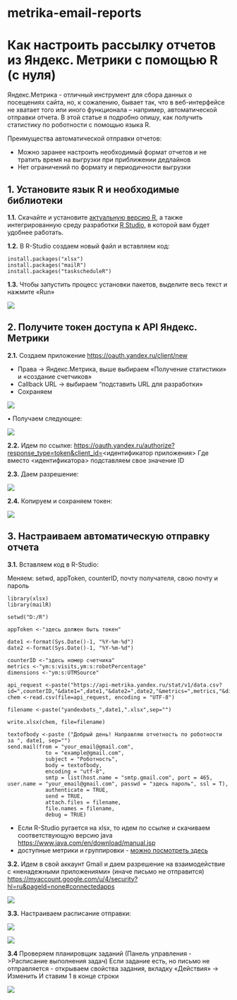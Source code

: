 # metrika-email-reports

# Как настроить рассылку отчетов из Яндекс. Метрики с помощью R (с нуля) #

Яндекс.Метрика -  отличный инструмент для сбора данных о посещениях сайта, но, к сожалению, бывает так, что в веб-интерфейсе не хватает того или иного функционала – например, автоматической отправки отчета. В этой статье я подробно опишу, как получить статистику по роботности c помощью языка R.

Преимущества автоматической отправки отчетов:
+ Можно заранее настроить необходимый формат отчетов и не тратить время на выгрузки при приближении дедлайнов
+ Нет ограничений по формату и периодичности выгрузки


## 1. Установите язык R и необходимые библиотеки ##
**1.1.**	 Скачайте и установите [актуальную версию R](https://cran.r-project.org/bin/windows/base/), а также интегрированную среду разработки [R Studio](https://www.rstudio.com/products/rstudio/download/#download), в которой вам будет удобнее работать.



**1.2.**	 В R-Studio создаем новый файл и вставляем код:

	install.packages("xlsx")
	install.packages("mailR")
	install.packages("taskscheduleR")



**1.3.**	 Чтобы запустить процесс установки пакетов, выделите весь текст и нажмите «Run»

![](https://github.com/usikoksana/metrika-email-reports/blob/master/r_1.png?raw=true)

## 2. Получите токен доступа к API Яндекс. Метрики ##
**2.1.**	Создаем приложение https://oauth.yandex.ru/client/new 
+ Права -> Яндекс.Метрика, выше выбираем «Получение статистики» и «создание счетчиков»
+ Callback URL -> выбираем “подставить URL для разработки»
+ Сохраняем 
 
![](https://github.com/usikoksana/metrika-email-reports/blob/master/r_2.png?raw=true)

•	Получаем следующее:
 
![](https://github.com/usikoksana/metrika-email-reports/blob/master/r_3.png?raw=true) 
 

**2.2.**	Идем по ссылке: https://oauth.yandex.ru/authorize?response_type=token&client_id=<идентификатор приложения>
Где вместо <идентификатора>  подставляем свое  значение ID


**2.3.**	Даем разрешение:

![](https://github.com/usikoksana/metrika-email-reports/blob/master/r_4.png?raw=true)
 

**2.4.**	Копируем и сохраняем токен:
 
![](https://github.com/usikoksana/metrika-email-reports/blob/master/r_5.png?raw=true)


## 3. Настраиваем автоматическую отправку отчета ##
**3.1.**	Вставляем код в R-Studio:

Меняем: setwd, appToken, counterID, почту получателя, свою почту и пароль

	library(xlsx) 
	library(mailR)

	setwd("D:/R") 

	appToken <-"здесь должен быть токен" 

	date1 <-format(Sys.Date()-1, "%Y-%m-%d") 
	date2 <-format(Sys.Date()-1, "%Y-%m-%d")

	counterID <-"здесь номер счетчика" 
	metrics <-"ym:s:visits,ym:s:robotPercentage"
	dimensions <-"ym:s:UTMSource"

	api_request <-paste("https://api-metrika.yandex.ru/stat/v1/data.csv?id=",counterID,"&date1=",date1,"&date2=",date2,"&metrics=",metrics,"&dimensions=",dimensions,"&oauth_token=",appToken,sep="")
	chem <-read.csv(file=api_request, encoding = "UTF-8")

	filename <-paste("yandexbots_",date1,".xlsx",sep="")  

	write.xlsx(chem, file=filename) 

	textofbody <-paste ("Добрый день! Направляю отчетность по роботности за ", date1, sep="")
	send.mail(from = "your_email@gmail.com",
          		to = "example@gmail.com",
          		subject = "Роботность",
         	 	body = textofbody,
          		encoding = "utf-8",
          		smtp = list(host.name = "smtp.gmail.com", port = 465, user.name = "your_email@gmail.com", passwd = "здесь пароль", ssl = T),
          		authenticate = TRUE,
          		send = TRUE,
          		attach.files = filename,
          		file.names = filename, 
          		debug = TRUE)

+ Если R-Studio ругается на xlsx, то идем по ссылке и скачиваем соответствующую версию java https://www.java.com/en/download/manual.jsp 
+ доступные метрики и группировки - [можно посмотреть здесь](https://tech.yandex.ru/metrika/doc/api2/api_v1/attributes/visits/behavior-docpage/)

**3.2.**	Идем в свой аккаунт Gmail и даем разрешение на взаимодействие с «ненадежными приложениями»  (иначе письмо не отправится) 
https://myaccount.google.com/u/4/security?hl=ru&pageId=none#connectedapps 

![](https://github.com/usikoksana/metrika-email-reports/blob/master/r_6.png?raw=true)


**3.3.**	Настраиваем расписание отправки:

![](https://github.com/usikoksana/metrika-email-reports/blob/master/r_7.png?raw=true)

![](https://github.com/usikoksana/metrika-email-reports/blob/master/r_8.png?raw=true)


**3.4** Проверяем планировщик заданий (Панель управления ->Расписание выполнения задач)
 Если задание есть, но письмо не отправляется - открываем свойства задания, вкладку «Действия» -> Изменить
 И ставим 1 в конце строки 
 
![](https://github.com/usikoksana/metrika-email-reports/blob/master/r_9.png?raw=true)
